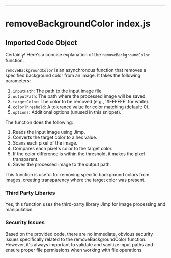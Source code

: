 

  

  

  

  

  

  

  

  

  

  

  

  

  

  

---
# removeBackgroundColor index.js
## Imported Code Object
Certainly! Here's a concise explanation of the `removeBackgroundColor` function:

`removeBackgroundColor` is an asynchronous function that removes a specified background color from an image. It takes the following parameters:

1. `inputPath`: The path to the input image file.
2. `outputPath`: The path where the processed image will be saved.
3. `targetColor`: The color to be removed (e.g., '#FFFFFF' for white).
4. `colorThreshold`: A tolerance value for color matching (default: 0).
5. `options`: Additional options (unused in this snippet).

The function does the following:

1. Reads the input image using Jimp.
2. Converts the target color to a hex value.
3. Scans each pixel of the image.
4. Compares each pixel's color to the target color.
5. If the color difference is within the threshold, it makes the pixel transparent.
6. Saves the processed image to the output path.

This function is useful for removing specific background colors from images, creating transparency where the target color was present.

### Third Party Libaries

Yes, this function uses the third-party library Jimp for image processing and manipulation.

### Security Issues

Based on the provided code, there are no immediate, obvious security issues specifically related to the removeBackgroundColor function. However, it's always important to validate and sanitize input paths and ensure proper file permissions when working with file operations.


  